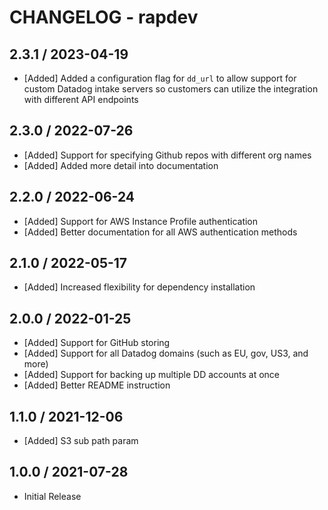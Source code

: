 # CHANGELOG - rapdev

## 2.3.1 / 2023-04-19
 * [Added] Added a configuration flag for `dd_url` to allow support for custom Datadog intake servers so customers can utilize the integration with different API endpoints  

## 2.3.0 / 2022-07-26
 * [Added] Support for specifying Github repos with different org names
 * [Added] Added more detail into documentation

## 2.2.0 / 2022-06-24
 * [Added] Support for AWS Instance Profile authentication
 * [Added] Better documentation for all AWS authentication methods

## 2.1.0 / 2022-05-17
 * [Added] Increased flexibility for dependency installation

## 2.0.0 / 2022-01-25
 * [Added] Support for GitHub storing
 * [Added] Support for all Datadog domains (such as EU, gov, US3, and more)
 * [Added] Support for backing up multiple DD accounts at once
 * [Added] Better README instruction

## 1.1.0 / 2021-12-06
 * [Added] S3 sub path param

## 1.0.0 / 2021-07-28
 * Initial Release

